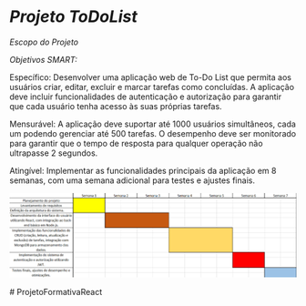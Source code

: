 *Projeto ToDoList* 
=============================== 

*Escopo do Projeto*

*Objetivos SMART:*

Específico: Desenvolver uma aplicação web de To-Do List que permita aos usuários criar, editar, excluir e marcar tarefas como concluídas. A aplicação deve incluir funcionalidades de autenticação e autorização para garantir que cada usuário tenha acesso às suas próprias tarefas.

Mensurável: A aplicação deve suportar até 1000 usuários simultâneos, cada um podendo gerenciar até 500 tarefas. O desempenho deve ser monitorado para garantir que o tempo de resposta para qualquer operação não ultrapasse 2 segundos.

Atingível: Implementar as funcionalidades principais da aplicação em 8 semanas, com uma semana adicional para testes e ajustes finais.

<p>
  <img src="/img/cronograma2.png" alt="logo" width="1000px">
</p># ProjetoFormativaReact
